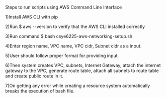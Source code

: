 Steps to run scripts using AWS Command Line Interface

1)Install AWS CLI with pip

2)Run $ aws --version to verify that the AWS CLI installed correctly

3)Run command $ bash csye6225-aws-networking-setup.sh

4)Enter region name, VPC name, VPC cidr, Subnet cidr as a input.

5)User should follow proper format for providing input.

6)Then system creates VPC, subnets, Internet Gateway, attach the internet gateway to the VPC, generate route table, attach all subnets to route table and create public route in it.

7)On getting any error while creating a resource system automatically breaks the execution of bash file.

